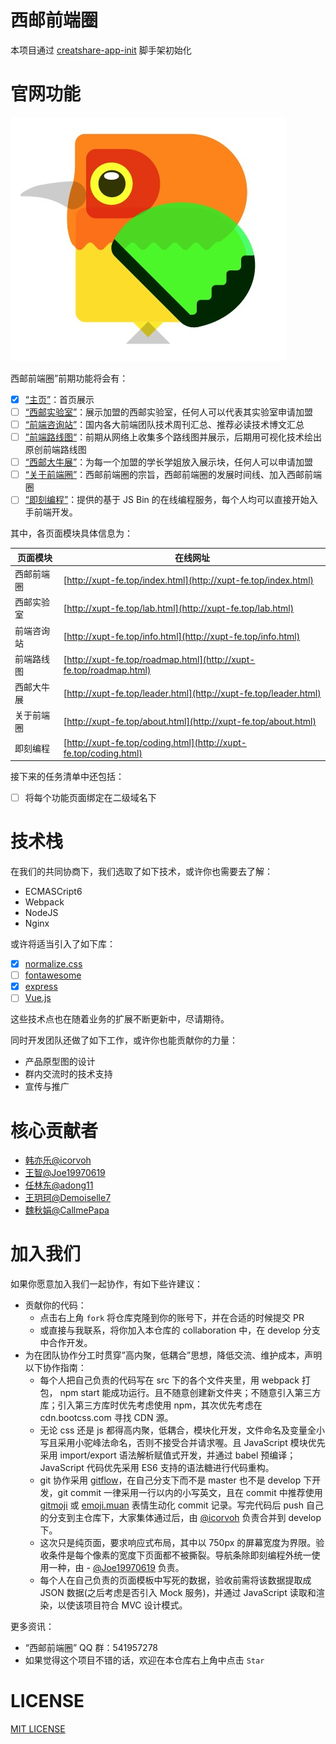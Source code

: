 # 西邮前端圈

本项目通过 [creatshare-app-init](https://github.com/creatshare-demos/creatshare-app-init) 脚手架初始化

# 官网功能

![](./material/earlyBirds.jpg)

西邮前端圈”前期功能将会有：

- [X] [“主页”](https://github.com/icorvoh/XUPT-FE/issues/1)：首页展示
- [ ] [“西邮实验室”](https://github.com/icorvoh/XUPT-FE/issues/2)：展示加盟的西邮实验室，任何人可以代表其实验室申请加盟
- [ ] [“前端咨询站”](https://github.com/icorvoh/XUPT-FE/issues/3)：国内各大前端团队技术周刊汇总、推荐必读技术博文汇总
- [ ] [”前端路线图“](https://github.com/icorvoh/XUPT-FE/issues/4)：前期从网络上收集多个路线图并展示，后期用可视化技术绘出原创前端路线图
- [ ] [“西邮大牛展”](https://github.com/icorvoh/XUPT-FE/issues/6)：为每一个加盟的学长学姐放入展示块，任何人可以申请加盟
- [ ] [“关于前端圈”](https://github.com/icorvoh/XUPT-FE/issues/7)：西邮前端圈的宗旨，西邮前端圈的发展时间线、加入西邮前端圈
- [ ] [“即刻编程”](https://github.com/icorvoh/XUPT-FE/issues/13)：提供的基于 JS Bin 的在线编程服务，每个人均可以直接开始入手前端开发。

其中，各页面模块具体信息为：

|页面模块|在线网址|
|----|----|
|西邮前端圈|[http://xupt-fe.top/index.html](http://xupt-fe.top/index.html)|
|西邮实验室|[http://xupt-fe.top/lab.html](http://xupt-fe.top/lab.html)|
|前端咨询站|[http://xupt-fe.top/info.html](http://xupt-fe.top/info.html)|
|前端路线图|[http://xupt-fe.top/roadmap.html](http://xupt-fe.top/roadmap.html)|
|西邮大牛展|[http://xupt-fe.top/leader.html](http://xupt-fe.top/leader.html)|
|关于前端圈|[http://xupt-fe.top/about.html](http://xupt-fe.top/about.html)|
|即刻编程|[http://xupt-fe.top/coding.html](http://xupt-fe.top/coding.html)|

接下来的任务清单中还包括：

- [ ] 将每个功能页面绑定在二级域名下

# 技术栈

在我们的共同协商下，我们选取了如下技术，或许你也需要去了解：

* ECMASCript6
* Webpack
* NodeJS
* Nginx

或许将适当引入了如下库：

- [X] [normalize.css](http://necolas.github.io/normalize.css/)
- [ ] [fontawesome](http://fontawesome.io/)
- [X] [express](http://expressjs.com/)
- [ ] [Vue.js](https://cn.vuejs.org/)

这些技术点也在随着业务的扩展不断更新中，尽请期待。

同时开发团队还做了如下工作，或许你也能贡献你的力量：

* 产品原型图的设计
* 群内交流时的技术支持
* 宣传与推广

# 核心贡献者

* [韩亦乐@icorvoh](https://github.com/icorvoh)
* [王智@Joe19970619](https://github.com/Joe19970619)
* [任林东@adong11](https://github.com/adong11)
* [王玥珂@Demoiselle7](https://github.com/Demoiselle7)
* [魏秋娟@CallmePapa](https://github.com/CallmePapa)

# 加入我们

如果你愿意加入我们一起协作，有如下些许建议：

* 贡献你的代码：
  * 点击右上角 ```fork``` 将仓库克隆到你的账号下，并在合适的时候提交 PR
  * 或直接与我联系，将你加入本仓库的 collaboration 中，在 develop 分支中合作开发。
* 为在团队协作分工时贯穿”高内聚，低耦合”思想，降低交流、维护成本，声明以下协作指南：
  * 每个人把自己负责的代码写在 src 下的各个文件夹里，用 webpack 打包， npm start 能成功运行。且不随意创建新文件夹；不随意引入第三方库；引入第三方库时优先考虑使用 npm，其次优先考虑在 cdn.bootcss.com 寻找 CDN 源。
  * 无论 css 还是 js 都得高内聚，低耦合，模块化开发，文件命名及变量全小写且采用小驼峰法命名，否则不接受合并请求喔。且 JavaScript 模块优先采用 import/export 语法解析赋值式开发，并通过 babel  预编译；JavaScript 代码优先采用 ES6 支持的语法糖进行代码重构。
  * git 协作采用 [gitflow](http://danielkummer.github.io/git-flow-cheatsheet/)，在自己分支下而不是 master 也不是 develop 下开发，git commit 一律采用一行以内的小写英文，且在 commit 中推荐使用 [gitmoji](https://gitmoji.carloscuesta.me/) 或 [emoji.muan](http://emoji.muan.co/) 表情生动化 commit 记录。写完代码后 push 自己的分支到主仓库下，大家集体通过后，由 [@icorvoh](https://github.com/icorvoh) 负责合并到 develop 下。
  * 这次只是纯页面，要求响应式布局，其中以 750px 的屏幕宽度为界限。验收条件是每个像素的宽度下页面都不被撕裂。导航条除即刻编程外统一使用一种，由 - [@Joe19970619](https://github.com/Joe19970619) 负责。
  * 每个人在自己负责的页面模板中写死的数据，验收前需将该数据提取成 JSON 数据(之后考虑是否引入 Mock 服务)，并通过 JavaScript 读取和渲染，以使该项目符合 MVC 设计模式。

更多资讯：

* “西邮前端圈” QQ 群：541957278
* 如果觉得这个项目不错的话，欢迎在本仓库右上角中点击 ```Star```

# LICENSE

[MIT LICENSE](./LICENSE)
